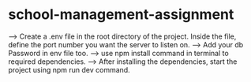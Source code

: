 # school-management-assignment

--> Create a .env file in the root directory of the project. Inside the file, define the port number you want the server to listen on.
--> Add your db Password in env file too.
--> use npm install command in terminal to required dependencies.
--> After installing the dependencies, start the project using npm run dev command.
